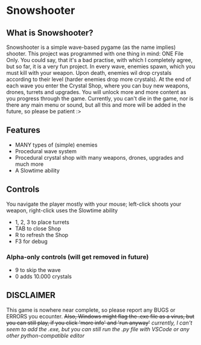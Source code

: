 # Snowshooter
## What is Snowshooter?
Snowshooter is a simple wave-based pygame (as the name implies) shooter. This project was programmed with one thing in mind: ONE File Only. You could say, that it's a bad practise, with which I completely agree, but so far, it is a very fun project.
In every wave, enemies spawn, which you must kill with your weapon. Upon death, enemies wil drop crystals according to their level (harder enemies drop more crystals). At the end of each wave you enter the Crystal Shop, where you can buy new weapons, drones, turrets and upgrades. You will unlock more and more content as you progress through the game.
Currently, you can't die in the game, nor is there any main menu or sound, but all this and more will be added in the future, so please be patient :>
## Features
- MANY types of (simple) enemies
- Procedural wave system
- Procedural crystal shop with many weapons, drones, upgrades and much more
- A Slowtime ability
## Controls
You navigate the player mostly with your mouse; left-click shoots your weapon, right-click uses the Slowtime ability
- 1, 2, 3 to place turrets
- TAB to close Shop
- R to refresh the Shop
- F3 for debug
### Alpha-only controls (will get removed in future)
- 9 to skip the wave
- 0 adds 10.000 crystals
## DISCLAIMER
This game is nowhere near complete, so please report any BUGS or ERRORS you ecounter. ~~Also, Windows might flag the .exe file as a virus, but you can still play, if you click 'more info' and 'run anyway'~~ _currently, I can't seem to add the .exe, but you can still run the .py file with VSCode or any other python-compatible editor_
